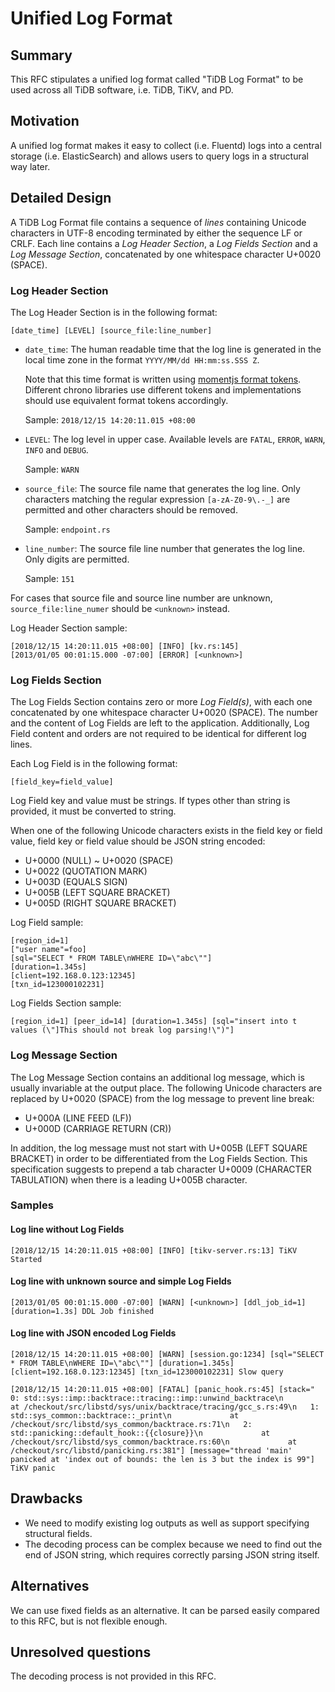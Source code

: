 # Unified Log Format

## Summary

This RFC stipulates a unified log format called "TiDB Log Format" to be used
across all TiDB software, i.e. TiDB, TiKV, and PD.

## Motivation

A unified log format makes it easy to collect (i.e. Fluentd) logs into a central
storage (i.e. ElasticSearch) and allows users to query logs in a structural way
later.

## Detailed Design

A TiDB Log Format file contains a sequence of *lines* containing Unicode
characters in UTF-8 encoding terminated by either the sequence LF or CRLF. Each
line contains a *Log Header Section*, a *Log Fields Section* and a
*Log Message Section*, concatenated by one whitespace character U+0020 (SPACE).

### Log Header Section

The Log Header Section is in the following format:

```text
[date_time] [LEVEL] [source_file:line_number]
```

- `date_time`: The human readable time that the log line is generated in the
  local time zone in the format `YYYY/MM/dd HH:mm:ss.SSS Z`.

   Note that this time format is written using [momentjs format tokens](http://momentjs.com/docs/#/displaying/format/).
   Different chrono libraries use different tokens and implementations should
   use equivalent format tokens accordingly.

   Sample: `2018/12/15 14:20:11.015 +08:00`

- `LEVEL`: The log level in upper case. Available levels are `FATAL`, `ERROR`,
  `WARN`, `INFO` and `DEBUG`.

   Sample: `WARN`

- `source_file`: The source file name that generates the log line. Only
  characters matching the regular expression `[a-zA-Z0-9\.-_]` are permitted and
  other characters should be removed.

   Sample: `endpoint.rs`

- `line_number`: The source file line number that generates the log line.
  Only digits are permitted.

   Sample: `151`

For cases that source file and source line number are unknown,
`source_file:line_numer` should be `<unknown>` instead.

Log Header Section sample:

```text
[2018/12/15 14:20:11.015 +08:00] [INFO] [kv.rs:145]
[2013/01/05 00:01:15.000 -07:00] [ERROR] [<unknown>]
```

### Log Fields Section

The Log Fields Section contains zero or more *Log Field(s)*, with each one
concatenated by one whitespace character U+0020 (SPACE). The number and the
content of Log Fields are left to the application. Additionally, Log Field
content and orders are not required to be identical for different log lines.

Each Log Field is in the following format:

```text
[field_key=field_value]
```

Log Field key and value must be strings. If types other than string is provided,
it must be converted to string.

When one of the following Unicode characters exists in the field key or field
value, field key or field value should be JSON string encoded:

- U+0000 (NULL) ~ U+0020 (SPACE)
- U+0022 (QUOTATION MARK)
- U+003D (EQUALS SIGN)
- U+005B (LEFT SQUARE BRACKET)
- U+005D (RIGHT SQUARE BRACKET)

Log Field sample:

```text
[region_id=1]
["user name"=foo]
[sql="SELECT * FROM TABLE\nWHERE ID=\"abc\""]
[duration=1.345s]
[client=192.168.0.123:12345]
[txn_id=123000102231]
```

Log Fields Section sample:

```text
[region_id=1] [peer_id=14] [duration=1.345s] [sql="insert into t values (\"]This should not break log parsing!\")"]
```

### Log Message Section

The Log Message Section contains an additional log message, which is usually
invariable at the output place. The following Unicode characters are replaced
by U+0020 (SPACE) from the log message to prevent line break:

- U+000A (LINE FEED (LF))
- U+000D (CARRIAGE RETURN (CR))

In addition, the log message must not start with U+005B (LEFT SQUARE BRACKET)
in order to be differentiated from the Log Fields Section. This specification
suggests to prepend a tab character U+0009 (CHARACTER TABULATION) when there is
a leading U+005B character.

### Samples

#### Log line without Log Fields

```text
[2018/12/15 14:20:11.015 +08:00] [INFO] [tikv-server.rs:13] TiKV Started
```

#### Log line with unknown source and simple Log Fields

```text
[2013/01/05 00:01:15.000 -07:00] [WARN] [<unknown>] [ddl_job_id=1] [duration=1.3s] DDL Job finished
```

#### Log line with JSON encoded Log Fields

```text
[2018/12/15 14:20:11.015 +08:00] [WARN] [session.go:1234] [sql="SELECT * FROM TABLE\nWHERE ID=\"abc\""] [duration=1.345s] [client=192.168.0.123:12345] [txn_id=123000102231] Slow query
```

```text
[2018/12/15 14:20:11.015 +08:00] [FATAL] [panic_hook.rs:45] [stack="   0: std::sys::imp::backtrace::tracing::imp::unwind_backtrace\n             at /checkout/src/libstd/sys/unix/backtrace/tracing/gcc_s.rs:49\n   1: std::sys_common::backtrace::_print\n             at /checkout/src/libstd/sys_common/backtrace.rs:71\n   2: std::panicking::default_hook::{{closure}}\n             at /checkout/src/libstd/sys_common/backtrace.rs:60\n             at /checkout/src/libstd/panicking.rs:381"] [message="thread 'main' panicked at 'index out of bounds: the len is 3 but the index is 99"] TiKV panic
```

## Drawbacks

- We need to modify existing log outputs as well as support specifying
  structural fields.
- The decoding process can be complex because we need to find out the end of
  JSON string, which requires correctly parsing JSON string itself.

## Alternatives

We can use fixed fields as an alternative. It can be parsed easily compared to
this RFC, but is not flexible enough.

## Unresolved questions

The decoding process is not provided in this RFC.
